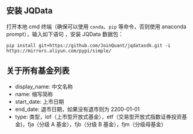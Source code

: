 ## 安装 JQData

打开本地 cmd 终端（确保可以使用 `conda`、`pip` 等命令，否则使用 anaconda prompt），输入如下语句 ，安装 JQData 数据包：

```
pip install git+https://github.com/JoinQuant/jqdatasdk.git -i https://mirrors.aliyun.com/pypi/simple/
```

## 关于所有基金列表

* display_name: 中文名称
* name: 缩写简称
* start_date: 上市日期
* end_date: 退市日期，如果没有退市则为 2200-01-01
* type: 类型，lof（上市型开放式基金），etf（交易型开放式指数证券投资基金)，fja（分级 A 基金），fjb（分级 B 基金），fjm（分级母基金）
